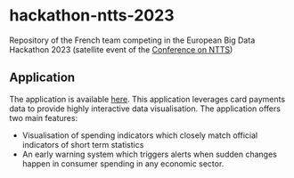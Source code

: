 # hackathon-ntts-2023
Repository of the French team competing in the European Big Data Hackathon 2023 (satellite event of the [Conference on NTTS](https://ec.europa.eu/eurostat/cros/content/NTTS2023_en))

## Application

The application is available [here](https://ntts-dashboard.lab.sspcloud.fr/). This application leverages card payments data to provide highly interactive data visualisation. The application offers two main features:
- Visualisation of spending indicators which closely match official indicators of short term statistics
- An early warning system which triggers alerts when sudden changes happen in consumer spending in any economic sector.

